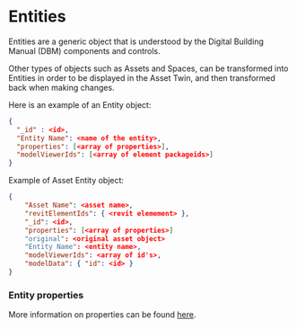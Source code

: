 # Entities
Entities are a generic object that is understood by the Digital Building Manual (DBM) components and controls. 

Other types of objects such as Assets and Spaces, can be transformed into Entities in order to be displayed in the Asset Twin, and then transformed back when making changes.

Here is an example of an Entity object:
```json
{
  "_id" : <id>,
  "Entity Name": <name of the entity>,
  "properties": [<array of properties>],
  "modelViewerIds": [<array of element packageids>]
}
```
<!---  NOTE Is the below required? NOTE -->
Example of Asset Entity object:
```json
{
    "Asset Name": <asset name>,
    "revitElementIds": { <revit elemement> },
    "_id": <id>,
    "properties": [<array of properties>]
    "original": <original asset object>
    "Entity Name": <entity name>,
    "modelViewerIds": <array of id's>,
    "modelData": { "id": <id> }
}
```
### Entity properties
More information on properties can be found [here](./data_types/properties.md).